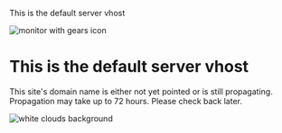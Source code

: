 This is the default server vhost



![monitor with gears icon](https://static-cdn.siteground.com/static/en/img/svg/monitorwithgears.svg)

This is the default server vhost
================================

This site's domain name is either not yet pointed or is still propagating. Propagation may take up to 72 hours. Please check back later.

![white clouds background](https://static-cdn.siteground.com/static/en/img/svg/cloudsbackground.svg)